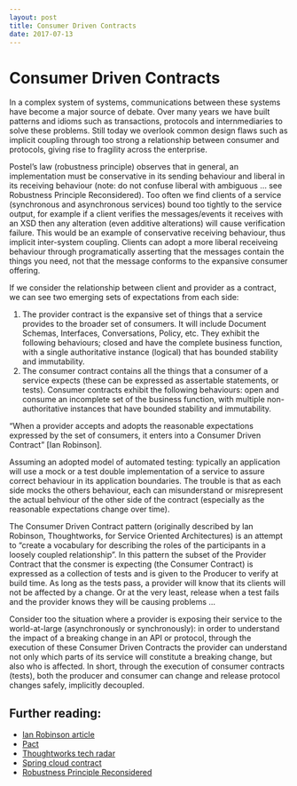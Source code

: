 ```yaml
---
layout: post
title: Consumer Driven Contracts
date: 2017-07-13
---
```


# Consumer Driven Contracts

In a complex system of systems, communications between these systems have become a major source of debate.  Over many years we have built patterns and idioms such as transactions, protocols and internmediaries to solve these problems.  Still today we overlook common design flaws such as implicit coupling through too strong a relationship between consumer and protocols, giving rise to fragility across the enterprise.

Postel’s law (robustness principle) observes that in general, an implementation must be conservative in its sending behaviour and liberal in its receiving behaviour (note: do not confuse liberal with ambiguous … see Robustness Principle Reconsidered).  Too often we find clients of a service (synchronous and asynchronous services) bound too tightly to the service output, for example if a client verifies the messages/events it receives with an XSD then any alteration (even additive alterations) will cause verification failure.  This would be an example of conservative receiving behaviour, thus implicit inter-system coupling.  Clients can adopt a more liberal receiveing behaviour through programatically asserting that the messages contain the things you need, not that the message conforms to the expansive consumer offering.

If we consider the relationship between client and provider as a contract, we can see two emerging sets of expectations from each side: 

1. The provider contract is the expansive set of things that a service provides to the broader set of consumers.  It will include Document Schemas, Interfaces, Conversations, Policy, etc.  They exhibit the following behaviours; closed and have the complete business function, with a single authoritative instance (logical) that has bounded stability and immutability.
1. The consumer contract contains all the things that a consumer of a service expects (these can be expressed as assertable statements, or tests).  Consumer contracts exhibit the following behaviours: open and consume an incomplete set of the business function, with multiple non-authoritative instances that have bounded stability and immutability.
    
“When a provider accepts and adopts the reasonable expectations expressed by the set of consumers, it enters into a Consumer Driven Contract” [Ian Robinson].

Assuming an adopted model of automated testing: typically an application will use a mock or a test double implementation of a service to assure correct behaviour in its application boundaries.  The trouble is that as each side mocks the others behaviour, each can misunderstand or misrepresent the actual behviour of the other side of the contract (especially as the reasonable expectations change over time).

The Consumer Driven Contract pattern (originally described by Ian Robinson, Thoughtworks, for Service Oriented Architectures) is an attempt to “create a vocabulary for describing the roles of the participants in a loosely coupled relationship”.  In this pattern the subset of the Provider Contract that the consmer is expecting (the Consumer Contract) is expressed as a collection of tests and is given to the Producer to verify at build time.  As long as the tests pass, a provider will know that its clients will not be affected by a change.  Or at the very least, release when a test fails and the provider knows they will be causing problems ...

Consider too the situation where a provider is exposing their service to the world-at-large (asynchronously or synchronously): in order to understand the impact of a breaking change in an API or protocol, through the execution of these Consumer Driven Contracts the provider can understand not only which parts of its service will constitute a breaking change, but also who is affected.  In short, through the execution of consumer contracts (tests), both the producer and consumer can change and release protocol changes safely, implicitly decoupled.


## Further reading:
* [Ian Robinson article](https://martinfowler.com/articles/consumerDrivenContracts.html)
* [Pact](https://docs.pact.io/)
* [Thoughtworks tech radar](https://www.thoughtworks.com/radar/techniques/consumer-driven-contract-testing)
* [Spring cloud contract](https://specto.io/blog/2016/11/16/spring-cloud-contract/)
* [Robustness Principle Reconsidered](http://queue.acm.org/detail.cfm?id=1999945)
